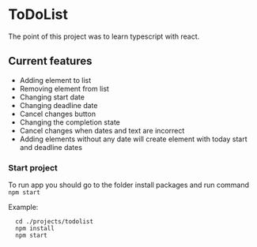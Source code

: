 # ToDoList

The point of this project was to learn typescript with react.

## Current features

* Adding element to list
* Removing element from list
* Changing start date
* Changing deadline date
* Cancel changes button
* Changing the completion state
* Cancel changes when dates and text are incorrect
* Adding elements without any date will create element with today start and deadline dates
### Start project

To run app you should go to the folder install packages and run command `npm start`

Example:
```
  cd ./projects/todolist
  npm install
  npm start
```
